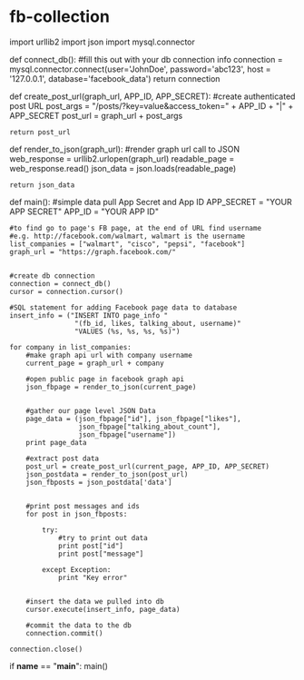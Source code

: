 # fb-collection

import urllib2
import json
import mysql.connector

def connect_db():
    #fill this out with your db connection info
    connection = mysql.connector.connect(user='JohnDoe', password='abc123',
                                         host = '127.0.0.1',
                                         database='facebook_data')
    return connection

def create_post_url(graph_url, APP_ID, APP_SECRET): 
	#create authenticated post URL
	post_args = "/posts/?key=value&access_token=" + APP_ID + "|" + APP_SECRET
	post_url = graph_url + post_args

	return post_url
	
def render_to_json(graph_url):
	#render graph url call to JSON
	web_response = urllib2.urlopen(graph_url)
	readable_page = web_response.read()
	json_data = json.loads(readable_page)
	
	return json_data

	
def main():
	#simple data pull App Secret and App ID
	APP_SECRET = "YOUR APP SECRET"
	APP_ID = "YOUR APP ID"
	
	#to find go to page's FB page, at the end of URL find username
	#e.g. http://facebook.com/walmart, walmart is the username
	list_companies = ["walmart", "cisco", "pepsi", "facebook"]
	graph_url = "https://graph.facebook.com/"
	

	#create db connection
	connection = connect_db()
	cursor = connection.cursor()
	
	#SQL statement for adding Facebook page data to database
	insert_info = ("INSERT INTO page_info "
					"(fb_id, likes, talking_about, username)"
					"VALUES (%s, %s, %s, %s)")

	for company in list_companies:
		#make graph api url with company username
		current_page = graph_url + company
		
		#open public page in facebook graph api
		json_fbpage = render_to_json(current_page)
		

		#gather our page level JSON Data
		page_data = (json_fbpage["id"], json_fbpage["likes"],
				     json_fbpage["talking_about_count"],
				     json_fbpage["username"])
		print page_data
		
		#extract post data
		post_url = create_post_url(current_page, APP_ID, APP_SECRET)
		json_postdata = render_to_json(post_url)
		json_fbposts = json_postdata['data']
		
		
		#print post messages and ids
		for post in json_fbposts:
			
			try:
				#try to print out data
				print post["id"]
				print post["message"]
				
			except Exception:
				print "Key error"
			
			
		#insert the data we pulled into db
		cursor.execute(insert_info, page_data)
		
		#commit the data to the db
		connection.commit()
		
	connection.close()

if __name__ == "__main__":
	main()    

